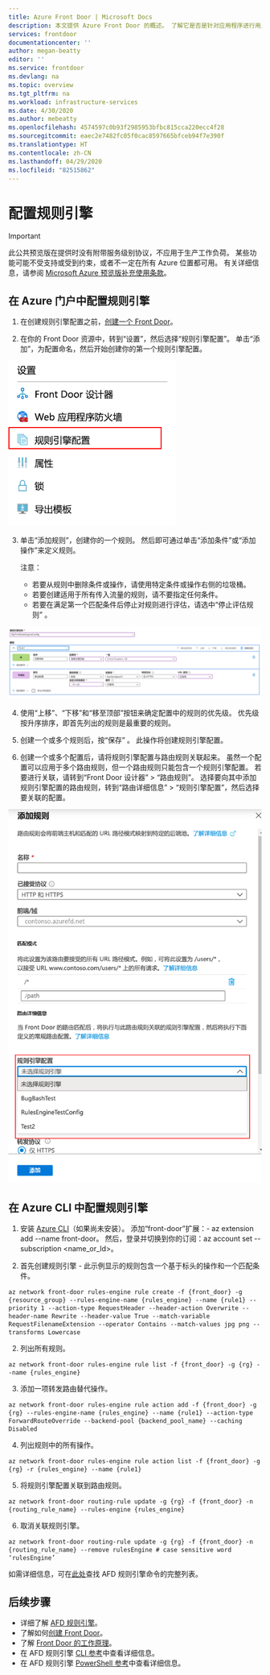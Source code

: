 ```yaml
---
title: Azure Front Door | Microsoft Docs
description: 本文提供 Azure Front Door 的概述。 了解它是否是针对应用程序进行用户流量负载均衡的正确选择。
services: frontdoor
documentationcenter: ''
author: megan-beatty
editor: ''
ms.service: frontdoor
ms.devlang: na
ms.topic: overview
ms.tgt_pltfrm: na
ms.workload: infrastructure-services
ms.date: 4/30/2020
ms.author: mebeatty
ms.openlocfilehash: 4574597c0b93f2985953bfbc815cca220ecc4f28
ms.sourcegitcommit: eaec2e7482fc05f0cac8597665bfceb94f7e390f
ms.translationtype: HT
ms.contentlocale: zh-CN
ms.lasthandoff: 04/29/2020
ms.locfileid: "82515862"
---
```

# <a name="configure-your-rules-engine"></a>配置规则引擎 

> [!IMPORTANT]
> 此公共预览版在提供时没有附带服务级别协议，不应用于生产工作负荷。 某些功能可能不受支持或受到约束，或者不一定在所有 Azure 位置都可用。 有关详细信息，请参阅 [Microsoft Azure 预览版补充使用条款](https://azure.microsoft.com/support/legal/preview-supplemental-terms/)。
>

## <a name="configure-rules-engine-in-azure-portal"></a>在 Azure 门户中配置规则引擎 
1. 在创建规则引擎配置之前，[创建一个 Front Door](quickstart-create-front-door.md)。

2. 在你的 Front Door 资源中，转到“设置”，然后选择“规则引擎配置”。   单击“添加”，为配置命名，然后开始创建你的第一个规则引擎配置。  

![找到规则引擎](./media/front-door-rules-engine/rules-engine-tutorial-1.png)

3. 单击“添加规则”，创建你的一个规则。  然后即可通过单击“添加条件”或“添加操作”来定义规则。   
    
    注意： 
    - 若要从规则中删除条件或操作，请使用特定条件或操作右侧的垃圾桶。
    - 若要创建适用于所有传入流量的规则，请不要指定任何条件。 
    - 若要在满足第一个匹配条件后停止对规则进行评估，请选中“停止评估规则”  。 

![找到规则引擎](./media/front-door-rules-engine/rules-engine-tutorial-4.png)

4. 使用“上移”、“下移”和“移至顶部”按钮来确定配置中的规则的优先级。 优先级按升序排序，即首先列出的规则是最重要的规则。 

5. 创建一个或多个规则后，按“保存”  。 此操作将创建规则引擎配置。 

6. 创建一个或多个配置后，请将规则引擎配置与路由规则关联起来。 虽然一个配置可以应用于多个路由规则，但一个路由规则只能包含一个规则引擎配置。 若要进行关联，请转到“Front Door 设计器”   >   “路由规则”。 选择要向其中添加规则引擎配置的路由规则，转到“路由详细信息”   >   “规则引擎配置”，然后选择要关联的配置。 

![找到规则引擎](./media/front-door-rules-engine/rules-engine-tutorial-5.png)


## <a name="configure-rules-engine-in-azure-cli"></a>在 Azure CLI 中配置规则引擎 

1. 安装 [Azure CLI](https://docs.microsoft.com/cli/azure/install-azure-cli?view=azure-cli-latest)（如果尚未安装）。 添加“front-door”扩展：- az extension add --name front-door。 然后，登录并切换到你的订阅：az account set --subscription <name_or_Id>。 

2. 首先创建规则引擎 - 此示例显示的规则包含一个基于标头的操作和一个匹配条件。 

```azurecli-interactive
az network front-door rules-engine rule create -f {front_door} -g {resource_group} --rules-engine-name {rules_engine} --name {rule1} --priority 1 --action-type RequestHeader --header-action Overwrite --header-name Rewrite --header-value True --match-variable RequestFilenameExtension --operator Contains --match-values jpg png --transforms Lowercase
```

2.  列出所有规则。 

```azurecli-interactive
az network front-door rules-engine rule list -f {front_door} -g {rg} --name {rules_engine}
```

3.  添加一项转发路由替代操作。 

```azurecli-interactive
az network front-door rules-engine rule action add -f {front_door} -g {rg} --rules-engine-name {rules_engine} --name {rule1} --action-type ForwardRouteOverride --backend-pool {backend_pool_name} --caching Disabled
```

4.  列出规则中的所有操作。 

```azurecli-interactive
az network front-door rules-engine rule action list -f {front_door} -g {rg} -r {rules_engine} --name {rule1}
```

5. 将规则引擎配置关联到路由规则。  

```azurecli-interactive
az network front-door routing-rule update -g {rg} -f {front_door} -n {routing_rule_name} --rules-engine {rules_engine}
```

6. 取消关联规则引擎。 

```azurecli-interactive
az network front-door routing-rule update -g {rg} -f {front_door} -n {routing_rule_name} --remove rulesEngine # case sensitive word ‘rulesEngine’
```

如需详细信息，可在[此处](https://docs.microsoft.com/cli/azure/ext/front-door/network/front-door/rules-engine?view=azure-cli-latest)查找 AFD 规则引擎命令的完整列表。   

## <a name="next-steps"></a>后续步骤

- 详细了解 [AFD 规则引擎](front-door-rules-engine.md)。 
- 了解如何[创建 Front Door](quickstart-create-front-door.md)。
- 了解 [Front Door 的工作原理](front-door-routing-architecture.md)。
- 在 AFD 规则引擎 [CLI 参考](https://docs.microsoft.com/cli/azure/ext/front-door/network/front-door/rules-engine?view=azure-cli-latest)中查看详细信息。 
- 在 AFD 规则引擎 [PowerShell 参考](https://docs.microsoft.com/powershell/module/az.frontdoor/?view=azps-3.8.0)中查看详细信息。 
